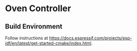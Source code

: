 # Oven Controller

## Build Environment

Follow instructions at https://docs.espressif.com/projects/esp-idf/en/latest/get-started-cmake/index.html.
